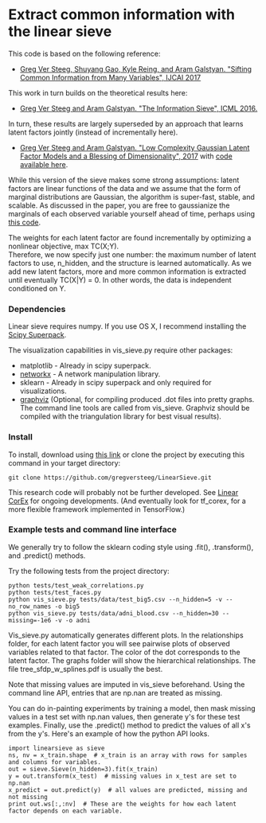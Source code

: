 # Extract common information with the linear sieve

This code is based on the following reference: 
- [Greg Ver Steeg, Shuyang Gao, Kyle Reing, and Aram Galstyan. "Sifting Common Information from Many Variables", IJCAI 2017](https://arxiv.org/abs/1606.02307)

This work in turn builds on the theoretical results here: 
- [Greg Ver Steeg and Aram Galstyan. "The Information Sieve", ICML 2016.](http://arxiv.org/abs/1507.02284)

In turn, these results are largely superseded by an approach that learns latent factors jointly (instead of incrementally here).
- [Greg Ver Steeg and Aram Galstyan. "Low Complexity Gaussian Latent Factor Models and a Blessing of Dimensionality", 2017](https://arxiv.org/abs/1706.03353) with [code available here](https://github.com/gregversteeg/LinearCorEx).

While this version of the sieve makes some strong assumptions: 
latent factors are linear functions of the data and we assume that the form of marginal distributions are Gaussian, 
the algorithm is super-fast, stable, and scalable. As discussed in the paper, you are free to gaussianize the marginals
of each observed variable yourself ahead of time, perhaps using [this code](http://github.com/gregversteeg/gaussianize). 

The weights for each latent factor are found incrementally by optimizing a nonlinear objective, max TC(X;Y).  
Therefore, we now specify just one number: the maximum number of latent factors to use, n_hidden, and the structure is
learned automatically. As we add new latent factors, more and more common information is extracted until eventually
TC(X|Y) = 0. In other words, the data is independent conditioned on Y. 

### Dependencies

Linear sieve requires numpy. If you use OS X, I recommend installing the [Scipy Superpack](http://fonnesbeck.github.io/ScipySuperpack/).

The visualization capabilities in vis_sieve.py require other packages: 
* matplotlib - Already in scipy superpack.
* [networkx](http://networkx.github.io)  - A network manipulation library. 
* sklearn - Already in scipy superpack and only required for visualizations. 
* [graphviz](http://www.graphviz.org) (Optional, for compiling produced .dot files into pretty graphs. The command line 
tools are called from vis_sieve. Graphviz should be compiled with the triangulation library for best visual results).

### Install

To install, download using [this link](https://github.com/gregversteeg/LinearSieve/archive/master.zip) 
or clone the project by executing this command in your target directory:
```
git clone https://github.com/gregversteeg/LinearSieve.git
```
This research code will probably not be further developed. See [Linear CorEx](https://github.com/gregversteeg/LinearCorEx) for ongoing developments. (And eventually look for tf_corex, for a more flexible framework implemented in TensorFlow.) 


### Example tests and command line interface
We generally try to follow the sklearn coding style using .fit(), .transform(), and .predict() methods. 

Try the following tests from the project directory:
```
python tests/test_weak_correlations.py
python tests/test_faces.py
python vis_sieve.py tests/data/test_big5.csv --n_hidden=5 -v --no_row_names -o big5
python vis_sieve.py tests/data/adni_blood.csv --n_hidden=30 --missing=-1e6 -v -o adni
```
Vis_sieve.py automatically generates different plots.  In the relationships folder, for each latent factor you will 
see pairwise plots of observed variables related to that factor. The color of the dot corresponds to the latent factor.
The graphs folder will show the hierarchical relationships. The file tree_sfdp_w_splines.pdf is usually the best. 

Note that missing values are imputed in vis_sieve beforehand. Using the command line API, entries that are np.nan
are treated as missing. 

You can do in-painting experiments by training a model, then mask missing values in a test set with np.nan values, 
then generate y's for these test examples. Finally, use the .predict() method to predict the values of all x's from the 
y's. Here's an example of how the python API looks.
```
import linearsieve as sieve
ns, nv = x_train.shape  # x_train is an array with rows for samples and columns for variables.
out = sieve.Sieve(n_hidden=3).fit(x_train)  
y = out.transform(x_test)  # missing values in x_test are set to np.nan
x_predict = out.predict(y)  # all values are predicted, missing and not missing
print out.ws[:,:nv]  # These are the weights for how each latent factor depends on each variable.
```
